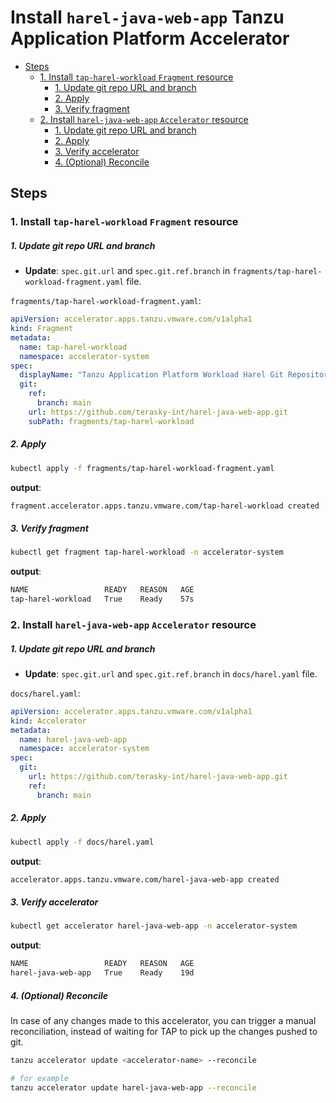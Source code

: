 # Install `harel-java-web-app` Tanzu Application Platform Accelerator

<!-- TOC -->
  * [Steps](#steps)
    * [1. Install `tap-harel-workload` `Fragment` resource](#1-install-tap-harel-workload-fragment-resource)
        * [1. Update git repo URL and branch](#1-update-git-repo-url-and-branch)
        * [2. Apply](#2-apply)
        * [3. Verify fragment](#3-verify-fragment)
    * [2. Install `harel-java-web-app` `Accelerator` resource](#2-install-harel-java-web-app-accelerator-resource)
        * [1. Update git repo URL and branch](#1-update-git-repo-url-and-branch)
        * [2. Apply](#2-apply)
        * [3. Verify accelerator](#3-verify-accelerator)
        * [4. (Optional) Reconcile](#4--optional--reconcile)
<!-- TOC -->

## Steps
### 1. Install `tap-harel-workload` `Fragment` resource

##### 1. Update git repo URL and branch

- **Update**: `spec.git.url` and `spec.git.ref.branch` in `fragments/tap-harel-workload-fragment.yaml` file.

`fragments/tap-harel-workload-fragment.yaml`:
```yaml
apiVersion: accelerator.apps.tanzu.vmware.com/v1alpha1
kind: Fragment
metadata:
  name: tap-harel-workload
  namespace: accelerator-system
spec:
  displayName: "Tanzu Application Platform Workload Harel Git Repository Fragment"
  git:
    ref:
      branch: main
    url: https://github.com/terasky-int/harel-java-web-app.git
    subPath: fragments/tap-harel-workload
```

##### 2. Apply
```bash
kubectl apply -f fragments/tap-harel-workload-fragment.yaml
```
**output**:
```bash
fragment.accelerator.apps.tanzu.vmware.com/tap-harel-workload created
```

##### 3. Verify fragment
```bash
kubectl get fragment tap-harel-workload -n accelerator-system 
```
**output**:
```bash
NAME                 READY   REASON   AGE
tap-harel-workload   True    Ready    57s
```

### 2. Install `harel-java-web-app` `Accelerator` resource

##### 1. Update git repo URL and branch
- **Update**: `spec.git.url` and `spec.git.ref.branch` in `docs/harel.yaml` file.

`docs/harel.yaml`:
```yaml
apiVersion: accelerator.apps.tanzu.vmware.com/v1alpha1
kind: Accelerator
metadata:
  name: harel-java-web-app
  namespace: accelerator-system
spec:
  git:
    url: https://github.com/terasky-int/harel-java-web-app.git
    ref:
      branch: main
```

##### 2. Apply
```bash
kubectl apply -f docs/harel.yaml
```
**output**:
```bash
accelerator.apps.tanzu.vmware.com/harel-java-web-app created
```

##### 3. Verify accelerator
```bash
kubectl get accelerator harel-java-web-app -n accelerator-system
```
**output**:
```bash
NAME                 READY   REASON   AGE
harel-java-web-app   True    Ready    19d
```

##### 4. (Optional) Reconcile
In case of any changes made to this accelerator, you can trigger a manual reconciliation, instead of waiting for TAP to pick up the changes pushed to git.
```bash
tanzu accelerator update <accelerator-name> --reconcile

# for example
tanzu accelerator update harel-java-web-app --reconcile
```